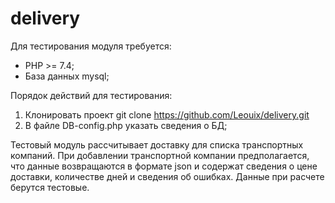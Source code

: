 # delivery

Для тестирования модуля требуется:

- PHP >= 7.4;
- База данных mysql;

Порядок действий для тестирования:

1. Клонировать проект git clone https://github.com/Leouix/delivery.git
2. В файле  DB-config.php указать сведения о БД;

Тестовый модуль рассчитывает доставку для списка транспортных компаний. 
При добавлении транспортной компании предполагается, что данные возвращаются в формате json и содержат сведения о цене доставки, количестве дней и сведения об ошибках.
Данные при расчете берутся тестовые. 
